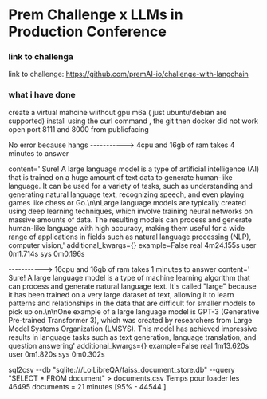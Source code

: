 # Prem Challenge x LLMs in Production Conference

### link to challenga 
link to challenge: https://github.com/premAI-io/challenge-with-langchain

### what i have done
create a virtual mahcine wiithout gpu m6a ( just ubuntu/debian are supported)
install using the curl command , the git then docker did not work
open port 8111 and 8000 from publicfacing

No error because hangs
-----------> 4cpu and 16gb of ram takes 4 minutes to answer

content=' Sure! A large language model is a type of artificial intelligence (AI) that is trained on a huge amount of text data to generate human-like language. It can be used for a variety of tasks, such as understanding and generating natural language text, recognizing speech, and even playing games like chess or Go.\n\nLarge language models are typically created using deep learning techniques, which involve training neural networks on massive amounts of data. The resulting models can process and generate human-like language with high accuracy, making them useful for a wide range of applications in fields such as natural language processing (NLP), computer vision,' additional_kwargs={} example=False
real    4m24.155s
user    0m1.714s
sys     0m0.196s

-----------> 16cpu and 16gb of ram takes 1 minutes to answer
content=' Sure! A large language model is a type of machine learning algorithm that can process and generate natural language text. It\'s called "large" because it has been trained on a very large dataset of text, allowing it to learn patterns and relationships in the data that are difficult for smaller models to pick up on.\n\nOne example of a large language model is GPT-3 (Generative Pre-trained Transformer 3), which was created by researchers from Large Model Systems Organization (LMSYS). This model has achieved impressive results in language tasks such as text generation, language translation, and question answering' additional_kwargs={} example=False
real    1m13.620s
user    0m1.820s
sys     0m0.302s


sql2csv --db "sqlite:///LoiLibreQA/faiss_document_store.db" --query "SELECT * FROM document" > documents.csv
Temps pour loader les 46495 documents = 21 minutes [95% - 44544 ]

